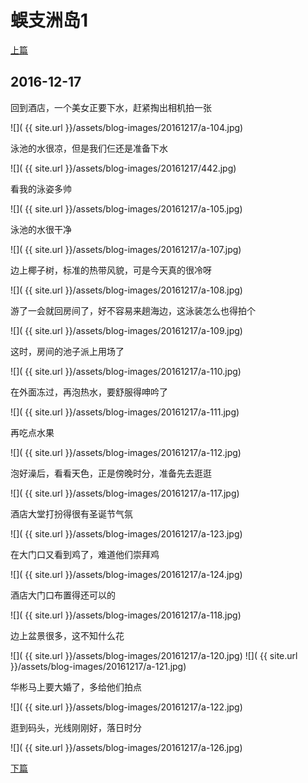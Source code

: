 蜈支洲岛1
========================

[上篇](/2016/12/17/三亚3.html)

2016-12-17
------------------------
回到酒店，一个美女正要下水，赶紧掏出相机拍一张

![]( {{ site.url }}/assets/blog-images/20161217/a-104.jpg)

泳池的水很凉，但是我们仨还是准备下水

![]( {{ site.url }}/assets/blog-images/20161217/442.jpg)

看我的泳姿多帅

![]( {{ site.url }}/assets/blog-images/20161217/a-105.jpg)

泳池的水很干净

![]( {{ site.url }}/assets/blog-images/20161217/a-107.jpg)

边上椰子树，标准的热带风貌，可是今天真的很冷呀

![]( {{ site.url }}/assets/blog-images/20161217/a-108.jpg)

游了一会就回房间了，好不容易来趟海边，这泳装怎么也得拍个

![]( {{ site.url }}/assets/blog-images/20161217/a-109.jpg)

这时，房间的池子派上用场了

![]( {{ site.url }}/assets/blog-images/20161217/a-110.jpg)

在外面冻过，再泡热水，要舒服得呻吟了

![]( {{ site.url }}/assets/blog-images/20161217/a-111.jpg)

再吃点水果

![]( {{ site.url }}/assets/blog-images/20161217/a-112.jpg)

泡好澡后，看看天色，正是傍晚时分，准备先去逛逛

![]( {{ site.url }}/assets/blog-images/20161217/a-117.jpg)

酒店大堂打扮得很有圣诞节气氛

![]( {{ site.url }}/assets/blog-images/20161217/a-123.jpg)

在大门口又看到鸡了，难道他们崇拜鸡

![]( {{ site.url }}/assets/blog-images/20161217/a-124.jpg)

酒店大门口布置得还可以的

![]( {{ site.url }}/assets/blog-images/20161217/a-118.jpg)

边上盆景很多，这不知什么花

![]( {{ site.url }}/assets/blog-images/20161217/a-120.jpg)
![]( {{ site.url }}/assets/blog-images/20161217/a-121.jpg)

华彬马上要大婚了，多给他们拍点

![]( {{ site.url }}/assets/blog-images/20161217/a-122.jpg)

逛到码头，光线刚刚好，落日时分

![]( {{ site.url }}/assets/blog-images/20161217/a-126.jpg)

[下篇](/2016/12/17/三亚5.html)